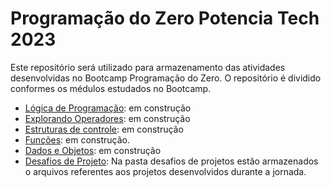 # Programação do Zero Potencia Tech 2023
Este repositório será utilizado para armazenamento das atividades desenvolvidas no Bootcamp Programação do Zero. O repositório é dividido conformes os médulos estudados no Bootcamp.
   
- [Lógica de Programação](): em construção
- [Explorando Operadores](): em construção
- [Estruturas de controle](): em construção
- [Funções](https://github.com/Sanderfn/Programacao_do_Zero_Potencia_Tech_2023/tree/main/Funcoes): em construção.
- [Dados e Objetos](): em construção
- [Desafios de Projeto](https://github.com/Sanderfn/Programacao_do_Zero_Potencia_Tech_2023/tree/main/Desafios%20de%20Projeto): Na pasta desafios de projetos estão armazenados o arquivos referentes aos projetos desenvolvidos durante a jornada.
